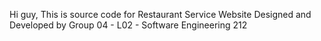 Hi guy, 
This is source code for Restaurant Service Website
Designed and Developed by Group 04 - L02 - Software Engineering 212

